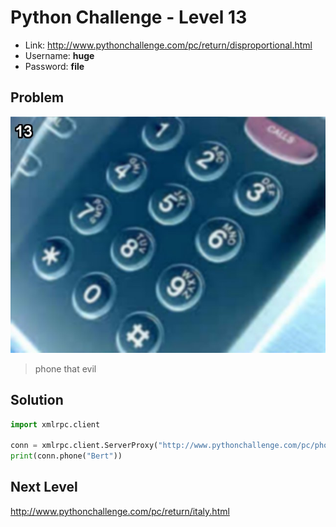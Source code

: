 # Python Challenge - Level 13

- Link: http://www.pythonchallenge.com/pc/return/disproportional.html
- Username: **huge**
- Password: **file**

## Problem

![](images/disprop.jpg)



> phone that evil 

## Solution

```python
import xmlrpc.client

conn = xmlrpc.client.ServerProxy("http://www.pythonchallenge.com/pc/phonebook.php")
print(conn.phone("Bert"))
```

## Next Level

http://www.pythonchallenge.com/pc/return/italy.html